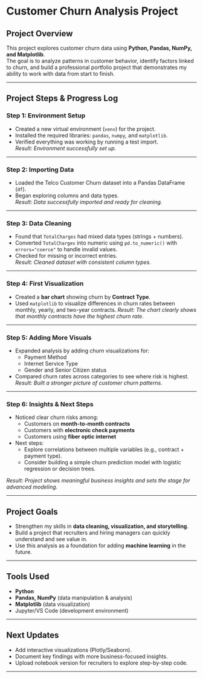 # Customer Churn Analysis Project

## Project Overview
This project explores customer churn data using **Python, Pandas, NumPy, and Matplotlib**.  
The goal is to analyze patterns in customer behavior, identify factors linked to churn, and build a professional portfolio project that demonstrates my ability to work with data from start to finish.

---

## Project Steps & Progress Log

### Step 1: Environment Setup
- Created a new virtual environment (`venv`) for the project.  
- Installed the required libraries: `pandas`, `numpy`, and `matplotlib`.  
- Verified everything was working by running a test import.  
 *Result: Environment successfully set up.*

---

### Step 2: Importing Data
- Loaded the Telco Customer Churn dataset into a Pandas DataFrame (`df`).  
- Began exploring columns and data types.  
 *Result: Data successfully imported and ready for cleaning.*

---

### Step 3: Data Cleaning
- Found that `TotalCharges` had mixed data types (strings + numbers).  
- Converted `TotalCharges` into numeric using `pd.to_numeric()` with `errors="coerce"` to handle invalid values.  
- Checked for missing or incorrect entries.  
 *Result: Cleaned dataset with consistent column types.*

---

### Step 4: First Visualization
- Created a **bar chart** showing churn by **Contract Type**.  
- Used `matplotlib` to visualize differences in churn rates between monthly, yearly, and two-year contracts.
   *Result: The chart clearly shows that monthly contracts have the highest churn rate.*

---

### Step 5: Adding More Visuals
- Expanded analysis by adding churn visualizations for:
  - Payment Method  
  - Internet Service Type  
  - Gender and Senior Citizen status  
- Compared churn rates across categories to see where risk is highest.  
 *Result: Built a stronger picture of customer churn patterns.*

---

### Step 6: Insights & Next Steps
- Noticed clear churn risks among:
  - Customers on **month-to-month contracts**  
  - Customers with **electronic check payments**  
  - Customers using **fiber optic internet**  
- Next steps:  
  - Explore correlations between multiple variables (e.g., contract + payment type).  
  - Consider building a simple churn prediction model with logistic regression or decision trees.  

*Result: Project shows meaningful business insights and sets the stage for advanced modeling.*

---

## Project Goals
- Strengthen my skills in **data cleaning, visualization, and storytelling**.  
- Build a project that recruiters and hiring managers can quickly understand and see value in.  
- Use this analysis as a foundation for adding **machine learning** in the future.  

---

## Tools Used
- **Python**  
- **Pandas, NumPy** (data manipulation & analysis)  
- **Matplotlib** (data visualization)  
- Jupyter/VS Code (development environment)  

---

## Next Updates
- Add interactive visualizations (Plotly/Seaborn).  
- Document key findings with more business-focused insights.  
- Upload notebook version for recruiters to explore step-by-step code.  

---
